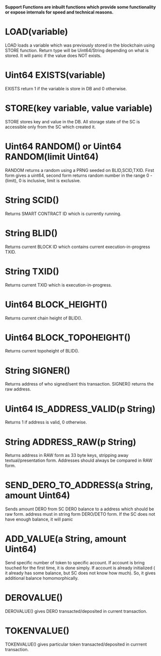 **Support Functions are inbuilt functions which provide some functionality or expose internals for speed and technical reasons.**


LOAD(variable)
==============

LOAD loads a variable which was previously stored in the blockchain using STORE function. Return type will be Uint64/String depending on what is stored.
It will panic  if the value does NOT exists.

Uint64 EXISTS(variable)
=======================
EXISTS return 1 if the variable is store in DB and 0 otherwise.

STORE(key variable, value variable)
===================================
STORE stores key and value in the DB. All storage state of the SC is accessible only from the  SC which created it.

Uint64 RANDOM() or Uint64 RANDOM(limit Uint64)
==============================================
RANDOM returns a random using a PRNG seeded on BLID,SCID,TXID. First form gives a uint64, second form returns 
random number in the range 0 - (limit),  0 is inclusive, limit is exclusive.

String SCID()
==============
Returns SMART CONTRACT ID which is currently running.

String BLID()
==============
Returns current BLOCK ID which contains current execution-in-progress TXID.

String TXID()
=============
Returns current TXID which is execution-in-progress.

Uint64 BLOCK_HEIGHT()
=====================
Returns current chain height of BLID().

Uint64  BLOCK_TOPOHEIGHT()
===========================
Returns current topoheight of BLID().

String SIGNER()
=================
Returns address of who signed/sent this transaction. SIGNER() returns the raw address.

Uint64 IS_ADDRESS_VALID(p String)
=================================
Returns 1 if address is valid, 0 otherwise.


String ADDRESS_RAW(p String)
============================
Returns address in RAW form as 33 byte keys, stripping away textual/presentation form. Addresses should always be compared in  RAW form.

SEND_DERO_TO_ADDRESS(a String, amount Uint64)
==============================================
Sends amount DERO  from SC DERO balance to a address which should be raw form. address must in string form DERO/DETO form.
If the SC does not have enough balance, it will panic


ADD_VALUE(a String, amount Uint64)
====================================
Send specific number of token to specific account.
If account is bring touched for the first time, it is done simply.
If account is already initialized ( it already has some balance, but SC does not know how much). So, it gives additional balance homomorphically.

DEROVALUE()
============
DEROVALUE() gives DERO transacted/deposited in current transaction.

TOKENVALUE()
============
TOKENVALUE() gives particular token transacted/deposited in currrent transaction.
